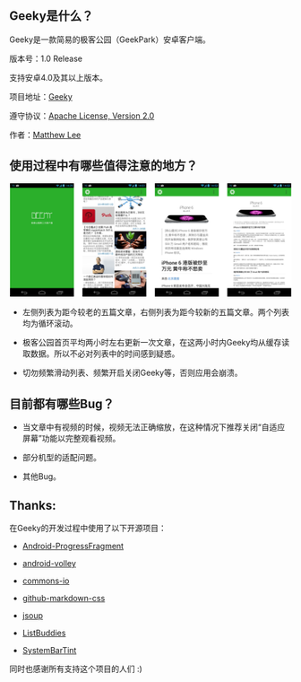 ## Geeky是什么？

Geeky是一款简易的极客公园（GeekPark）安卓客户端。

版本号：1.0 Release

支持安卓4.0及其以上版本。

项目地址：[Geeky](https://github.com/mthli/Geeky "Geeky")

遵守协议：[Apache License, Version 2.0](http://www.apache.org/licenses/LICENSE-2.0.html "Apache License, Version 2.0")

作者：[Matthew Lee](matthewlee0725@gmail.com "我的Gmail")

## 使用过程中有哪些值得注意的地方？

![all.png](/art/screenshot/all.png)

 - 左侧列表为距今较老的五篇文章，右侧列表为距今较新的五篇文章。两个列表均为循环滚动。

 - 极客公园首页平均两小时左右更新一次文章，在这两小时内Geeky均从缓存读取数据。所以不必对列表中的时间感到疑惑。

 - 切勿频繁滑动列表、频繁开启关闭Geeky等，否则应用会崩溃。

## 目前都有哪些Bug？

 - 当文章中有视频的时候，视频无法正确缩放，在这种情况下推荐关闭“自适应屏幕”功能以完整观看视频。

 - 部分机型的适配问题。

 - 其他Bug。

## Thanks:

在Geeky的开发过程中使用了以下开源项目：

 - [Android-ProgressFragment](https://github.com/johnkil/Android-ProgressFragment "Android-ProgressFragment")

 - [android-volley](https://github.com/mcxiaoke/android-volley "android-volley")

 - [commons-io](https://github.com/apache/commons-io "commons-io")

 - [github-markdown-css](https://github.com/sindresorhus/github-markdown-css "github-markdown-css")

 - [jsoup](https://github.com/apache/commons-io "jsoup")

 - [ListBuddies](https://github.com/jpardogo/ListBuddies "ListBuddies")

 - [SystemBarTint](https://github.com/jgilfelt/SystemBarTint "SystemBarTint")

同时也感谢所有支持这个项目的人们 :)
